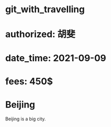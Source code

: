 # git_with_travelling
# authorized: 胡斐
# date_time: 2021-09-09
# fees: 450$

# Beijing
Beijing is a big city.
